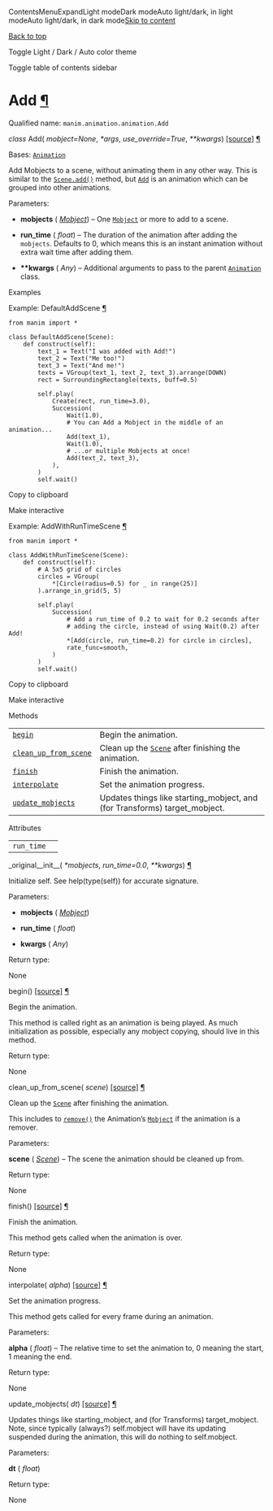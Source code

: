 ContentsMenuExpandLight modeDark modeAuto light/dark, in light modeAuto light/dark, in dark mode[Skip to content](https://docs.manim.community/en/stable/reference/manim.animation.animation.Add.html#furo-main-content)

[Back to top](https://docs.manim.community/en/stable/reference/manim.animation.animation.Add.html#)

Toggle Light / Dark / Auto color theme

Toggle table of contents sidebar

# Add [¶](https://docs.manim.community/en/stable/reference/manim.animation.animation.Add.html\#add "Link to this heading")

Qualified name: `manim.animation.animation.Add`

_class_ Add( _mobject=None_, _\*args_, _use\_override=True_, _\*\*kwargs_) [\[source\]](https://docs.manim.community/en/stable/_modules/manim/animation/animation.html#Add) [¶](https://docs.manim.community/en/stable/reference/manim.animation.animation.Add.html#manim.animation.animation.Add "Link to this definition")

Bases: [`Animation`](https://docs.manim.community/en/stable/reference/manim.animation.animation.Animation.html#manim.animation.animation.Animation "manim.animation.animation.Animation")

Add Mobjects to a scene, without animating them in any other way. This
is similar to the [`Scene.add()`](https://docs.manim.community/en/stable/reference/manim.scene.scene.Scene.html#manim.scene.scene.Scene.add "manim.scene.scene.Scene.add") method, but [`Add`](https://docs.manim.community/en/stable/reference/manim.animation.animation.Add.html#manim.animation.animation.Add "manim.animation.animation.Add") is an
animation which can be grouped into other animations.

Parameters:

- **mobjects** ( [_Mobject_](https://docs.manim.community/en/stable/reference/manim.mobject.mobject.Mobject.html#manim.mobject.mobject.Mobject "manim.mobject.mobject.Mobject")) – One [`Mobject`](https://docs.manim.community/en/stable/reference/manim.mobject.mobject.Mobject.html#manim.mobject.mobject.Mobject "manim.mobject.mobject.Mobject") or more to add to a scene.

- **run\_time** ( _float_) – The duration of the animation after adding the `mobjects`. Defaults
to 0, which means this is an instant animation without extra wait time
after adding them.

- **\*\*kwargs** ( _Any_) – Additional arguments to pass to the parent [`Animation`](https://docs.manim.community/en/stable/reference/manim.animation.animation.Animation.html#manim.animation.animation.Animation "manim.animation.animation.Animation") class.


Examples

Example: DefaultAddScene [¶](https://docs.manim.community/en/stable/reference/manim.animation.animation.Add.html#defaultaddscene)

```
from manim import *

class DefaultAddScene(Scene):
    def construct(self):
        text_1 = Text("I was added with Add!")
        text_2 = Text("Me too!")
        text_3 = Text("And me!")
        texts = VGroup(text_1, text_2, text_3).arrange(DOWN)
        rect = SurroundingRectangle(texts, buff=0.5)

        self.play(
            Create(rect, run_time=3.0),
            Succession(
                Wait(1.0),
                # You can Add a Mobject in the middle of an animation...
                Add(text_1),
                Wait(1.0),
                # ...or multiple Mobjects at once!
                Add(text_2, text_3),
            ),
        )
        self.wait()

```

Copy to clipboard

Make interactive

Example: AddWithRunTimeScene [¶](https://docs.manim.community/en/stable/reference/manim.animation.animation.Add.html#addwithruntimescene)

```
from manim import *

class AddWithRunTimeScene(Scene):
    def construct(self):
        # A 5x5 grid of circles
        circles = VGroup(
            *[Circle(radius=0.5) for _ in range(25)]
        ).arrange_in_grid(5, 5)

        self.play(
            Succession(
                # Add a run_time of 0.2 to wait for 0.2 seconds after
                # adding the circle, instead of using Wait(0.2) after Add!
                *[Add(circle, run_time=0.2) for circle in circles],
                rate_func=smooth,
            )
        )
        self.wait()

```

Copy to clipboard

Make interactive

Methods

|     |     |
| --- | --- |
| [`begin`](https://docs.manim.community/en/stable/reference/manim.animation.animation.Add.html#manim.animation.animation.Add.begin "manim.animation.animation.Add.begin") | Begin the animation. |
| [`clean_up_from_scene`](https://docs.manim.community/en/stable/reference/manim.animation.animation.Add.html#manim.animation.animation.Add.clean_up_from_scene "manim.animation.animation.Add.clean_up_from_scene") | Clean up the [`Scene`](https://docs.manim.community/en/stable/reference/manim.scene.scene.Scene.html#manim.scene.scene.Scene "manim.scene.scene.Scene") after finishing the animation. |
| [`finish`](https://docs.manim.community/en/stable/reference/manim.animation.animation.Add.html#manim.animation.animation.Add.finish "manim.animation.animation.Add.finish") | Finish the animation. |
| [`interpolate`](https://docs.manim.community/en/stable/reference/manim.animation.animation.Add.html#manim.animation.animation.Add.interpolate "manim.animation.animation.Add.interpolate") | Set the animation progress. |
| [`update_mobjects`](https://docs.manim.community/en/stable/reference/manim.animation.animation.Add.html#manim.animation.animation.Add.update_mobjects "manim.animation.animation.Add.update_mobjects") | Updates things like starting\_mobject, and (for Transforms) target\_mobject. |

Attributes

|     |     |
| --- | --- |
| `run_time` |  |

\_original\_\_init\_\_( _\*mobjects_, _run\_time=0.0_, _\*\*kwargs_) [¶](https://docs.manim.community/en/stable/reference/manim.animation.animation.Add.html#manim.animation.animation.Add._original__init__ "Link to this definition")

Initialize self. See help(type(self)) for accurate signature.

Parameters:

- **mobjects** ( [_Mobject_](https://docs.manim.community/en/stable/reference/manim.mobject.mobject.Mobject.html#manim.mobject.mobject.Mobject "manim.mobject.mobject.Mobject"))

- **run\_time** ( _float_)

- **kwargs** ( _Any_)


Return type:

None

begin() [\[source\]](https://docs.manim.community/en/stable/_modules/manim/animation/animation.html#Add.begin) [¶](https://docs.manim.community/en/stable/reference/manim.animation.animation.Add.html#manim.animation.animation.Add.begin "Link to this definition")

Begin the animation.

This method is called right as an animation is being played. As much
initialization as possible, especially any mobject copying, should live in this
method.

Return type:

None

clean\_up\_from\_scene( _scene_) [\[source\]](https://docs.manim.community/en/stable/_modules/manim/animation/animation.html#Add.clean_up_from_scene) [¶](https://docs.manim.community/en/stable/reference/manim.animation.animation.Add.html#manim.animation.animation.Add.clean_up_from_scene "Link to this definition")

Clean up the [`Scene`](https://docs.manim.community/en/stable/reference/manim.scene.scene.Scene.html#manim.scene.scene.Scene "manim.scene.scene.Scene") after finishing the animation.

This includes to [`remove()`](https://docs.manim.community/en/stable/reference/manim.scene.scene.Scene.html#manim.scene.scene.Scene.remove "manim.scene.scene.Scene.remove") the Animation’s
[`Mobject`](https://docs.manim.community/en/stable/reference/manim.mobject.mobject.Mobject.html#manim.mobject.mobject.Mobject "manim.mobject.mobject.Mobject") if the animation is a remover.

Parameters:

**scene** ( [_Scene_](https://docs.manim.community/en/stable/reference/manim.scene.scene.Scene.html#manim.scene.scene.Scene "manim.scene.scene.Scene")) – The scene the animation should be cleaned up from.

Return type:

None

finish() [\[source\]](https://docs.manim.community/en/stable/_modules/manim/animation/animation.html#Add.finish) [¶](https://docs.manim.community/en/stable/reference/manim.animation.animation.Add.html#manim.animation.animation.Add.finish "Link to this definition")

Finish the animation.

This method gets called when the animation is over.

Return type:

None

interpolate( _alpha_) [\[source\]](https://docs.manim.community/en/stable/_modules/manim/animation/animation.html#Add.interpolate) [¶](https://docs.manim.community/en/stable/reference/manim.animation.animation.Add.html#manim.animation.animation.Add.interpolate "Link to this definition")

Set the animation progress.

This method gets called for every frame during an animation.

Parameters:

**alpha** ( _float_) – The relative time to set the animation to, 0 meaning the start, 1 meaning
the end.

Return type:

None

update\_mobjects( _dt_) [\[source\]](https://docs.manim.community/en/stable/_modules/manim/animation/animation.html#Add.update_mobjects) [¶](https://docs.manim.community/en/stable/reference/manim.animation.animation.Add.html#manim.animation.animation.Add.update_mobjects "Link to this definition")

Updates things like starting\_mobject, and (for
Transforms) target\_mobject. Note, since typically
(always?) self.mobject will have its updating
suspended during the animation, this will do
nothing to self.mobject.

Parameters:

**dt** ( _float_)

Return type:

None